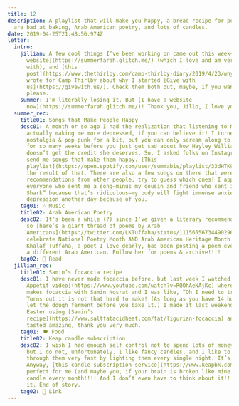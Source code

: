 ```yaml
---
title: 12
description: A playlist that will make you happy, a bread recipe for people who
  are bad at baking, Arab American poetry, and lots of candles.
date: 2019-04-25T21:48:56.974Z
letter:
  intro:
    jillian: A few cool things I’ve been working on came out this week—[Summer’s
      website](https://summerfarah.glitch.me/) (which I love and am very happy
      with), and [this
      post](https://www.thethirlby.com/camp-thirlby-diary/2019/4/23/why-i-built-give-with-us-a-shopping-driven-donation-platform) I
      wrote for Camp Thirlby about why I started [Give with
      us](https://givewith.us/). Check them both out, maybe, if you want,
      please.
    summer: I’m literally losing it. But [I have a website
      now](https://summerfarah.glitch.me/)! Thank you, Jillo, I love you!
  summer_rec:
    title01: Songs that Make People Happy
    desc01: A month or so ago I had the realization that listening to Mitski was
      actually making me more depressed, if you can believe it! I turned to
      nostalgia & pop punk for a bit, but you can only scream along to Paramore
      for so many weeks before you just get sad about how Hayley Williams
      doesn’t get the credit she deserves. So, I asked folks on Instagram to
      send me songs that make them happy. [This
      playlist](https://open.spotify.com/user/summabis/playlist/33dHTK9t9G7s76t57EaUTC?si=rNR9z_cdSS6t9KIPNDf2yQ) is
      the result of that. There are also a few songs on there that weren’t
      recommendations from other people, try to guess which ones! I appreciate
      everyone who sent me a song—minus my cousin and friend who sent in “Baby
      Shark” because that’s ridiculous—my body will fight immense anxiety &
      depression another day because of you.
    tag01: 🎶 Music
    title02: Arab American Poetry
    desc02: It’s been a while (?) since I’ve given a literary recommendation,
      so [here’s a giant thread of poems by Arab
      Americans](https://twitter.com/LKTuffaha/status/1115655673449029632) to
      celebrate National Poetry Month AND Arab American Heritage Month! Lena
      Khalaf Tuffaha, a poet I love dearly, has been posting a poem every day by
      a different Arab American. Follow her for poems & archive!!!!
    tag02: 📖 Read
  jillian_rec:
    title01: Samin’s focaccia recipe
    desc01: I have never made focaccia before, but last week I watched [that Bon
      Appetit video](https://www.youtube.com/watch?v=RQOhAeNAjKc) where Brad
      makes focaccia with Samin Nosrat and I was like, “Oh I need to try that.”
      Turns out it is not that hard to make! (As long as you have 14 hours to
      let the dough ferment before you bake it.) I made it last weekend for
      Easter using [Samin’s
      recipe](https://www.saltfatacidheat.com/fat/ligurian-focaccia) and it
      tasted amazing, thank you very much.
    tag01: 🍽️ Food
    title02: Keap candle subscription
    desc02: I wish I had enough self control not to spend lots of money on candles,
      but I do not, unfortunately. I like fancy candles, and I like to burn
      through them very fast by lighting them every single night. It’s a curse!
      Anyway, [this candle subscription service](https://www.keapbk.com/) is
      perfect for me (and maybe you, if your brain is broken like mine is)—a new
      candle every month!!!! And I don’t even have to think about it!!!! I love
      it. End of story.
    tag02: 🔗 Link
---
```

